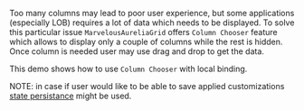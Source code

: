 Too many columns may lead to poor user experience, but some applications (especially LOB) requires a lot of data which needs to be displayed.
To solve this particular issue `MarvelousAureliaGrid` offers `Column Chooser` feature which allows to display only a couple of columns while the rest is
hidden. Once column is needed user may use drag and drop to get the data.

This demo shows how to use `Column Chooser` with local binding.

NOTE: in case if user would like to be able to save applied customizations [state persistance](#/grid/sample/general-state-persistence) might be used.